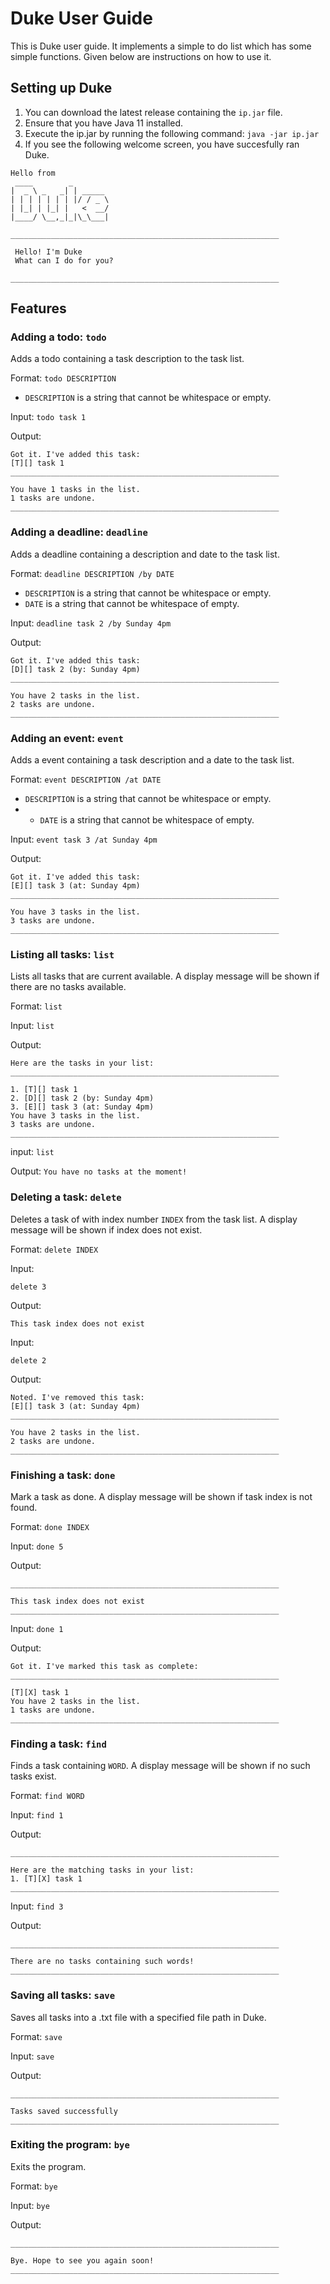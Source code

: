 # Duke User Guide

This is Duke user guide. It implements a simple to do list which has some simple functions. Given below are instructions on how to use it.

## Setting up Duke

1. You can download the latest release containing the `ip.jar` file.
2. Ensure that you have Java 11 installed.
3. Execute the ip.jar by running the following command: `java -jar ip.jar`
4. If you see the following welcome screen, you have succesfully ran Duke.
```
Hello from
 ____        _        
|  _ \ _   _| | _____ 
| | | | | | | |/ / _ \
| |_| | |_| |   <  __/
|____/ \__,_|_|\_\___|

____________________________________________________________

 Hello! I'm Duke
 What can I do for you?

____________________________________________________________
```

## Features

### Adding a todo: `todo`
Adds a todo containing a task description to the task list.

Format: ```todo DESCRIPTION```
* `DESCRIPTION` is a string that cannot be whitespace or empty.

Input:
`todo task 1`

Output:
```
Got it. I've added this task:
[T][] task 1
____________________________________________________________

You have 1 tasks in the list.
1 tasks are undone.
____________________________________________________________
```
### Adding a deadline: `deadline`
Adds a deadline containing a description and date to the task list.

Format: ```deadline DESCRIPTION /by DATE```

* `DESCRIPTION` is a string that cannot be whitespace or empty.
* `DATE` is a string that cannot be whitespace of empty.

Input:
`deadline task 2 /by Sunday 4pm`

Output:
```
Got it. I've added this task:
[D][] task 2 (by: Sunday 4pm)
____________________________________________________________

You have 2 tasks in the list.
2 tasks are undone.
____________________________________________________________

```
### Adding an event: `event`
Adds a event containing a task description and a date to the task list.

Format: ```event DESCRIPTION /at DATE```

* `DESCRIPTION` is a string that cannot be whitespace or empty.
* * `DATE` is a string that cannot be whitespace of empty.

Input:
`event task 3 /at Sunday 4pm`

Output:
```
Got it. I've added this task:
[E][] task 3 (at: Sunday 4pm)
____________________________________________________________

You have 3 tasks in the list.
3 tasks are undone.
____________________________________________________________
```
### Listing all tasks: `list`
Lists all tasks that are current available. A display message will be shown if there are no tasks available.

Format: `list`

Input:
`list`

Output:
```
Here are the tasks in your list:
____________________________________________________________

1. [T][] task 1
2. [D][] task 2 (by: Sunday 4pm)
3. [E][] task 3 (at: Sunday 4pm)
You have 3 tasks in the list.
3 tasks are undone.
____________________________________________________________
```

input:
`list`

Output:
`You have no tasks at the moment!`

### Deleting a task: `delete`
Deletes a task of with index number `INDEX` from the task list. A display message will be shown if index does not exist.

Format: `delete INDEX`

Input:
```
delete 3
```

Output: 
```
This task index does not exist
```

Input:
```
delete 2
```

Output:
```
Noted. I've removed this task:
[E][] task 3 (at: Sunday 4pm)
____________________________________________________________

You have 2 tasks in the list.
2 tasks are undone.
____________________________________________________________
```

### Finishing a task: `done`
Mark a task as done. A display message will be shown if task index is not found.

Format: `done INDEX`

Input:
`done 5`

Output:
```
____________________________________________________________

This task index does not exist
____________________________________________________________
```

Input:
`done 1`

Output:
```
Got it. I've marked this task as complete:
____________________________________________________________

[T][X] task 1
You have 2 tasks in the list.
1 tasks are undone.
____________________________________________________________
```
### Finding a task: `find`
Finds a task containing `WORD`. A display message will be shown if no such tasks exist.

Format: `find WORD`

Input: 
`find 1`

Output:
```
____________________________________________________________

Here are the matching tasks in your list:
1. [T][X] task 1
____________________________________________________________
```

Input:
`find 3`

Output:
```
____________________________________________________________

There are no tasks containing such words!
____________________________________________________________
```

### Saving all tasks: `save`
Saves all tasks into a .txt file with a specified file path in Duke.

Format: `save`

Input:
`save`

Output:
```
____________________________________________________________

Tasks saved successfully
____________________________________________________________
```

### Exiting the program: `bye`
Exits the program.

Format: `bye`

Input:
`bye`

Output:
```
____________________________________________________________

Bye. Hope to see you again soon!
____________________________________________________________
```
